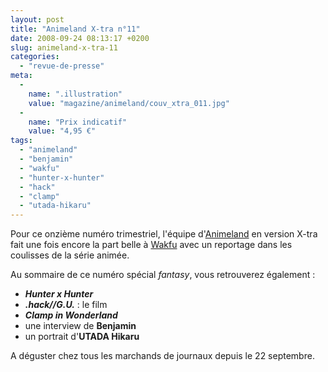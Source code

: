 ```yaml
---
layout: post
title: "Animeland X-tra n°11"
date: 2008-09-24 08:13:17 +0200
slug: animeland-x-tra-11
categories:
  - "revue-de-presse"
meta:
  -
    name: ".illustration"
    value: "magazine/animeland/couv_xtra_011.jpg"
  -
    name: "Prix indicatif"
    value: "4,95 €"
tags:
  - "animeland"
  - "benjamin"
  - "wakfu"
  - "hunter-x-hunter"
  - "hack"
  - "clamp"
  - "utada-hikaru"
---
```


Pour ce onzième numéro trimestriel, l'équipe d'[Animeland](http://www.animeland.com) en version X-tra fait une fois encore la part belle à [Wakfu](http://www.wakfu.com) avec un reportage dans les coulisses de la série animée.

Au sommaire de ce numéro spécial _fantasy_, vous retrouverez également :

- _**Hunter x Hunter**_
- _**.hack//G.U.**_ : le film
- _**Clamp in Wonderland**_
- une interview de **Benjamin**
- un portrait d'**UTADA Hikaru**
 
 A déguster chez tous les marchands de journaux depuis le 22 septembre.
